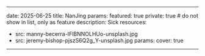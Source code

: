 
---
date: 2025-06-25
title: NanJing
params:
  featured: true
  private: true # do not show in list, only as feature
description: Sick
resources:
  - src: manny-becerra-IFlBNNOLHUo-unsplash.jpg
  - src: jeremy-bishop-pjszS6Q2g_Y-unsplash.jpg
    params:
      cover: true
---
